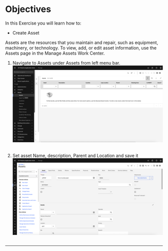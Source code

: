 # Objectives
In this Exercise you will learn how to:

* Create Asset

Assets are the resources that you maintain and repair, such as equipment, machinery, or technology. To view, add, or edit asset information, use the Assets page in the Manage Assets Work Center.

1. Navigate to Assets under Assets from left menu bar.
![New Assets](img/asset_images/1_asset.png)&nbsp;&nbsp;

2. Set asset Name, description, Parent and Location and save it
![New Assets](img/asset_images/2_asset.png)&nbsp;&nbsp;

---